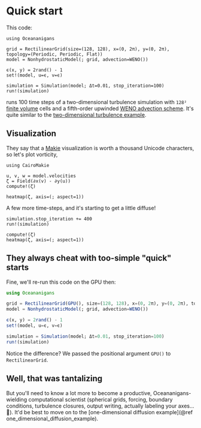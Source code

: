 # Quick start

This code:

```@example cpu
using Oceananigans

grid = RectilinearGrid(size=(128, 128), x=(0, 2π), y=(0, 2π), topology=(Periodic, Periodic, Flat))
model = NonhydrostaticModel(; grid, advection=WENO())

ϵ(x, y) = 2rand() - 1
set!(model, u=ϵ, v=ϵ)

simulation = Simulation(model; Δt=0.01, stop_iteration=100)
run!(simulation)
```

runs 100 time steps of a two-dimensional turbulence simulation with `128²` [finite volume](https://en.wikipedia.org/wiki/Finite_volume_method) cells
and a fifth-order upwinded [WENO advection scheme](https://en.wikipedia.org/wiki/WENO_methods).
It's quite similar to the [two-dimensional turbulence example](https://clima.github.io/OceananigansDocumentation/stable/generated/two_dimensional_turbulence/).

## Visualization

They say that a [Makie](https://makie.juliaplots.org/stable/) visualization is worth a thousand Unicode characters, so let's plot vorticity,

```@example cpu
using CairoMakie

u, v, w = model.velocities
ζ = Field(∂x(v) - ∂y(u))
compute!(ζ)

heatmap(ζ, axis=(; aspect=1))
```

A few more time-steps, and it's starting to get a little diffuse!

```@example cpu
simulation.stop_iteration += 400
run!(simulation)

compute!(ζ)
heatmap(ζ, axis=(; aspect=1))
```

## They always cheat with too-simple "quick" starts

Fine, we'll re-run this code on the GPU then:

```julia
using Oceananigans

grid = RectilinearGrid(GPU(), size=(128, 128), x=(0, 2π), y=(0, 2π), topology=(Periodic, Periodic, Flat))
model = NonhydrostaticModel(; grid, advection=WENO())

ϵ(x, y) = 2rand() - 1
set!(model, u=ϵ, v=ϵ)

simulation = Simulation(model; Δt=0.01, stop_iteration=100)
run!(simulation)
```

Notice the difference? We passed the positional argument `GPU()` to `RectilinearGrid`.

## Well, that was tantalizing

But you'll need to know a lot more to become a productive, Oceananigans-wielding computational scientist (spherical grids, forcing, boundary conditions,
turbulence closures, output writing, actually labeling your axes... 🤯).
It'd be best to move on to the [one-dimensional diffusion example](@ref one_dimensional_diffusion_example).
